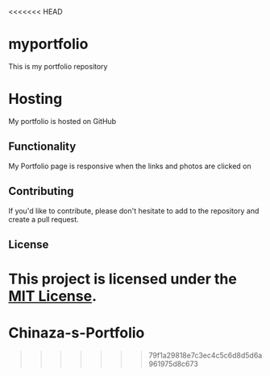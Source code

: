 <<<<<<< HEAD
# myportfolio
This is my portfolio repository

# Hosting
My portfolio is hosted on GitHub

## Functionality

My Portfolio page is responsive when the links and photos are clicked on

## Contributing

If you'd like to contribute, please don't hesitate to add to the repository and create a pull request.

## License

This project is licensed under the [MIT License](LICENSE).
=======
# Chinaza-s-Portfolio
>>>>>>> 79f1a29818e7c3ec4c5c6d8d5d6a961975d8c673
